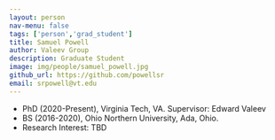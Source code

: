 ```yaml
---
layout: person
nav-menu: false
tags: ['person','grad_student']
title: Samuel Powell
author: Valeev Group
description: Graduate Student
image: img/people/samuel_powell.jpg
github_url: https://github.com/powellsr
email: srpowell@vt.edu
---
```

- PhD (2020-Present), Virginia Tech, VA. Supervisor: Edward Valeev
- BS (2016-2020), Ohio Northern University, Ada, Ohio.
- Research Interest: TBD
